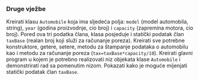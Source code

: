 ### Druge vježbe
Kreirati klasu `Automobile` koja ima sljedeća polja: `model` (model automobila, string), `year` (godina proizvodnje, cio broj) i `capacity` (zapremina motora, cio broj). Pored ova tri  podatka člana, klasa posjeduje i statički podatak član `taxBase` (realan broj koji služi za računanje poreza). Kreirati sve potrebne konstruktore, getere, setere, metodu za štampanje podataka o automobilu kao i metodu za računanje poreza (`tax=taxBase*capacity/10`). Kreirati glavni program u kojem je potrebno realizovati niz objekata klase `Automobile` i demonstrirati rad sa pomenutim nizom. Pokazati kako je moguće mijenjati statički podatak član `taxBase`.
